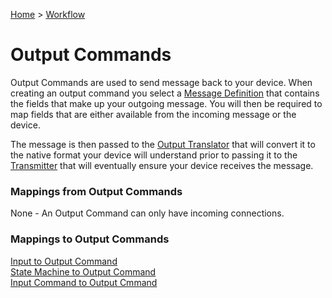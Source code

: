 [Home](../Index.md) > [Workflow](Index.md)

# Output Commands

Output Commands are used to send message back to your device.  When creating an output command you select a [Message 
Definition](../Messaging/Index.md) that contains the fields that make up your outgoing message.  You will then be required
to map fields that are either available from the incoming message or the device.

The message is then passed to the [Output Translator](../PipelineModules/OutputTranslator.md) that will convert it to the native format your device will understand prior to passing it to the 
[Transmitter](../PipelineModules/Transmitter.md) that will eventually ensure your device receives the message.

### Mappings from Output Commands
None - An Output Command can only have incoming connections.

### Mappings to Output Commands

[Input to Output Command](./Mappings/InputToOutputCommand.md)  
[State Machine to Output Command](./Mappings/StateMachineToOutputCommand.md)  
[Input Command to Output Cmmand](./Mappings/InputCommandToOutputCommand.md)  